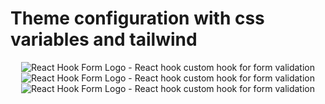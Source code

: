 # Theme configuration with css variables and tailwind

<div align="center">
    <img src="Screenshot1.png" alt="React Hook Form Logo - React hook custom hook for form validation" />
</div>

<div align="center">
    <img src="Screenshot2.png" alt="React Hook Form Logo - React hook custom hook for form validation" />
</div>

<div align="center">
    <img src="Screenshot2.png" alt="React Hook Form Logo - React hook custom hook for form validation" />
</div>
